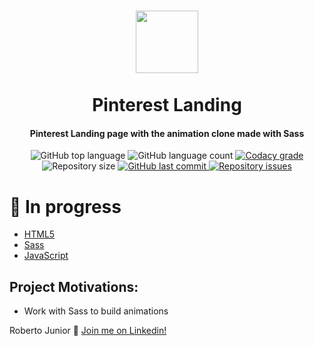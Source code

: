<h1 align="center">
    <img src="https://imagens-revista-pro.vivadecora.com.br/uploads/2017/07/pinterest-como-usar-1-300x300.png" width="100px" /><br>
    <br>
 Pinterest Landing
</h1>

<h4 align="center">
Pinterest Landing  page with the animation clone made with Sass
</h4>
<p align="center">
  <img alt="GitHub top language" src="https://img.shields.io/github/languages/top/robertokbr/PinterestHomePage.svg">

  <img alt="GitHub language count" src="https://img.shields.io/github/languages/count/robertokbr/PinterestHomePage.svg">

  <a href="https://www.codacy.com/app/robertokbr/PinterestHomePage?utm_source=github.com&amp;utm_medium=referral&amp;utm_content=robertokbr/PinterestHomePage&amp;utm_campaign=Badge_Grade">
    <img alt="Codacy grade" src="https://img.shields.io/codacy/grade/1b577a07dda843aba09f4bc55d1af8fc.svg">
  </a>

  <img alt="Repository size" src="https://img.shields.io/github/repo-size/robertokbr/PinterestHomePage.svg">
  <a href="https://github.com/robertokbr/PinterestHomePage/commits/master">
    <img alt="GitHub last commit" src="https://img.shields.io/github/last-commit/robertokbr/PinterestHomePage.svg">
  </a>

  <a href="https://github.com/robertokbr/PinterestHomePage/issues">
    <img alt="Repository issues" src="https://img.shields.io/github/issues/robertokbr/PinterestHomePage.svg">
  </a>
</p>


 <!-- <img src="https://github.com/robertokbr/PinterestHomePage/blob/master/.Github/signin.png"/>
  <img src="https://github.com/robertokbr/PinterestHomePage/blob/master/.Github/signout.png"/>
 <img src="https://github.com/robertokbr/PinterestHomePage/blob/master/.Github/portail.png"/> -->


# 🚧 In progress

- [HTML5]()
- [Sass]()
- [JavaScript]()

## Project Motivations:
- Work with Sass to build animations


Roberto Junior :wave: [Join me on Linkedin!](https://www.linkedin.com/in/robertojrcdc/)

[nodejs]: https://nodejs.org/
[yarn]: https://yarnpkg.com/
[vc]: https://code.visualstudio.com/
[vceditconfig]: https://marketplace.visualstudio.com/items?itemName=EditorConfig.EditorConfig
[vceslint]: https://marketplace.visualstudio.com/items?itemName=dbaeumer.vscode-eslint
